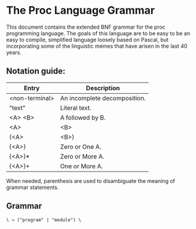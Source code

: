 # The Proc Language Grammar

This document contains the extended BNF grammar for the proc programming
language. The goals of this language are to be easy to be an easy to compile,
simplified language loosely based on Pascal, but incorporating some of the
linguistic memes that have arisen in the last 40 years.

## Notation guide:

Entry            | Description
-----------------|--------------
\<non-terminal\> | An incomplete decomposition.
"text"           | Literal text.
\<A\> \<B\>      | A followed by B.
\<A\>|\<B\>      | A or B but not both.
(\<A\>|\<B\>)    | Grouping with parenthesis.
{\<A\>}          | Zero or One A.
{\<A\>}\*        | Zero or More A.
{\<A\>}\+        | One or More A.

When needed, parenthesis are used to disambiguate the meaning of grammar
statements.

## Grammar

<pre><code>\<module\> &rarr; ("program" | "module") \<block\>
</code></pre>

